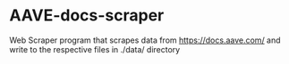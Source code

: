 # AAVE-docs-scraper
Web Scraper program that scrapes data from https://docs.aave.com/ and write to the respective files in ./data/ directory
